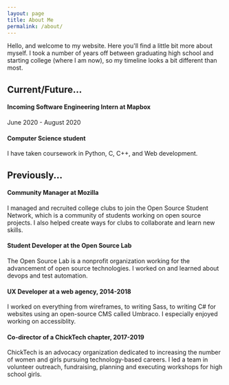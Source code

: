 ```yaml
---
layout: page
title: About Me
permalink: /about/
---
```


Hello, and welcome to my website. Here you'll find a little bit more about myself. I took a number of years off between graduating high school and starting college (where I am now), so my timeline looks a bit different than most.  

## Current/Future...
#### Incoming Software Engineering Intern at Mapbox
June 2020 - August 2020

#### Computer Science student
I have taken coursework in Python, C, C++, and Web development.

## Previously...
#### Community Manager at Mozilla
I managed and recruited college clubs to join the Open Source Student Network, which is a community of students working on open source projects. I also helped create ways for clubs to collaborate and learn new skills. 

#### Student Developer at the Open Source Lab
The Open Source Lab is a nonprofit organization working for the advancement of open source technologies. I worked on and learned about devops and test automation.

#### UX Developer at a web agency, 2014-2018
I worked on everything from wireframes, to writing Sass, to writing C# for websites using an open-source CMS called       Umbraco. I especially enjoyed working on accessiblity.

#### Co-director of a ChickTech chapter, 2017-2019
ChickTech is an advocacy organization dedicated to increasing the number of women and girls pursuing technology-based careers. I led a team in volunteer outreach, fundraising, planning and executing workshops for high school girls. 